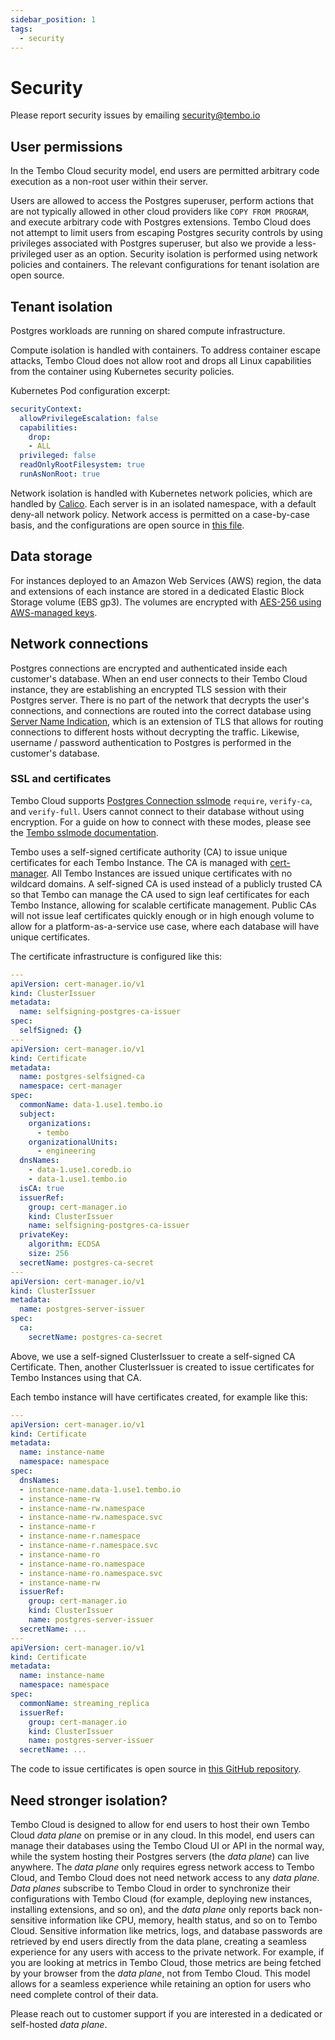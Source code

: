 ```yaml
---
sidebar_position: 1
tags:
  - security
---
```


# Security

Please report security issues by emailing security@tembo.io

## User permissions

In the Tembo Cloud security model, end users are permitted arbitrary code execution as a non-root user within their server.

Users are allowed to access the Postgres superuser, perform actions that are not typically allowed in other cloud providers like `COPY FROM PROGRAM`, and execute arbitrary code with Postgres extensions. Tembo Cloud does not attempt to limit users from escaping Postgres security controls by using privileges associated with Postgres superuser, but also we provide a less-privileged user as an option. Security isolation is performed using network policies and containers. The relevant configurations for tenant isolation are open source.

## Tenant isolation

Postgres workloads are running on shared compute infrastructure.

Compute isolation is handled with containers. To address container escape attacks, Tembo Cloud does not allow root and drops all Linux capabilities from the container using Kubernetes security policies.

Kubernetes Pod configuration excerpt:
```yaml
securityContext:
  allowPrivilegeEscalation: false
  capabilities:
    drop:
    - ALL
  privileged: false
  readOnlyRootFilesystem: true
  runAsNonRoot: true
```

Network isolation is handled with Kubernetes network policies, which are handled by [Calico](https://docs.tigera.io/calico/latest/reference/installation/api). Each server is in an isolated namespace, with a default deny-all network policy. Network access is permitted on a case-by-case basis, and the configurations are open source in [this file](https://github.com/tembo-io/tembo-stacks/blob/main/tembo-operator/src/network_policies.rs).

## Data storage

For instances deployed to an Amazon Web Services (AWS) region, the data and extensions of each instance are stored in a dedicated Elastic Block Storage volume (EBS gp3). The volumes are encrypted with [AES-256 using AWS-managed keys](https://docs.aws.amazon.com/AWSEC2/latest/UserGuide/EBSEncryption.html).

## Network connections

Postgres connections are encrypted and authenticated inside each customer's database. When an end user connects to their Tembo Cloud instance, they are establishing an encrypted TLS session with their Postgres server. There is no part of the network that decrypts the user's connections, and connections are routed into the correct database using [Server Name Indication](https://https.cio.gov/sni/), which is an extension of TLS that allows for routing connections to different hosts without decrypting the traffic. Likewise, username / password authentication to Postgres is performed in the customer's database.

### SSL and certificates

Tembo Cloud supports [Postgres Connection sslmode](https://www.postgresql.org/docs/current/libpq-ssl.html) `require`, `verify-ca`, and `verify-full`. Users cannot connect to their database without using encryption. For a guide on how to connect with these modes, please see the [Tembo sslmode documentation](/docs/tembo-cloud/connecting-with-stronger-sslmode).

Tembo uses a self-signed certificate authority (CA) to issue unique certificates for each Tembo Instance. The CA is managed with [cert-manager](https://cert-manager.io/). All Tembo Instances are issued unique certificates with no wildcard domains. A self-signed CA is used instead of a publicly trusted CA so that Tembo can manage the CA used to sign leaf certificates for each Tembo Instance, allowing for scalable certificate management. Public CAs will not issue leaf certificates quickly enough or in high enough volume to allow for a platform-as-a-service use case, where each database will have unique certificates.

The certificate infrastructure is configured like this:

```yaml
---
apiVersion: cert-manager.io/v1
kind: ClusterIssuer
metadata:
  name: selfsigning-postgres-ca-issuer
spec:
  selfSigned: {}
---
apiVersion: cert-manager.io/v1
kind: Certificate
metadata:
  name: postgres-selfsigned-ca
  namespace: cert-manager
spec:
  commonName: data-1.use1.tembo.io
  subject:
    organizations:
      - tembo
    organizationalUnits:
      - engineering
  dnsNames:
    - data-1.use1.coredb.io
    - data-1.use1.tembo.io
  isCA: true
  issuerRef:
    group: cert-manager.io
    kind: ClusterIssuer
    name: selfsigning-postgres-ca-issuer
  privateKey:
    algorithm: ECDSA
    size: 256
  secretName: postgres-ca-secret
---
apiVersion: cert-manager.io/v1
kind: ClusterIssuer
metadata:
  name: postgres-server-issuer
spec:
  ca:
    secretName: postgres-ca-secret
```

Above, we use a self-signed ClusterIssuer to create a self-signed CA Certificate. Then, another ClusterIssuer is created to issue certificates for Tembo Instances using that CA.

Each tembo instance will have certificates created, for example like this:

```yaml
---
apiVersion: cert-manager.io/v1
kind: Certificate
metadata:
  name: instance-name
  namespace: namespace
spec:
  dnsNames:
  - instance-name.data-1.use1.tembo.io
  - instance-name-rw
  - instance-name-rw.namespace
  - instance-name-rw.namespace.svc
  - instance-name-r
  - instance-name-r.namespace
  - instance-name-r.namespace.svc
  - instance-name-ro
  - instance-name-ro.namespace
  - instance-name-ro.namespace.svc
  - instance-name-rw
  issuerRef:
    group: cert-manager.io
    kind: ClusterIssuer
    name: postgres-server-issuer
  secretName: ...
---
apiVersion: cert-manager.io/v1
kind: Certificate
metadata:
  name: instance-name
  namespace: namespace
spec:
  commonName: streaming_replica
  issuerRef:
    group: cert-manager.io
    kind: ClusterIssuer
    name: postgres-server-issuer
  secretName: ...
```

The code to issue certificates is open source in [this GitHub repository](https://github.com/tembo-io/tembo-stacks).

## Need stronger isolation?

Tembo Cloud is designed to allow for end users to host their own Tembo Cloud *data plane* on premise or in any cloud. In this model, end users can manage their databases using the Tembo Cloud UI or API in the normal way, while the system hosting their Postgres servers (the *data plane*) can live anywhere. The *data plane* only requires egress network access to Tembo Cloud, and Tembo Cloud does not need network access to any *data plane*. *Data planes* subscribe to Tembo Cloud in order to synchronize their configurations with Tembo Cloud (for example, deploying new instances, installing extensions, and so on), and the *data plane* only reports back non-sensitive information like CPU, memory, health status, and so on to Tembo Cloud. Sensitive information like metrics, logs, and database passwords are retrieved by end users directly from the data plane, creating a seamless experience for any users with access to the private network. For example, if you are looking at metrics in Tembo Cloud, those metrics are being fetched by your browser from the *data plane*, not from Tembo Cloud. This model allows for a seamless experience while retaining an option for users who need complete control of their data.

Please reach out to customer support if you are interested in a dedicated or self-hosted *data plane*.
